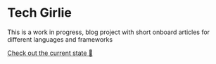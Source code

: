 # Tech Girlie

This is a work in progress, blog project with short onboard articles for different languages and frameworks

[Check out the current state 👾](https://josieko.github.io/TechGirlie/)
